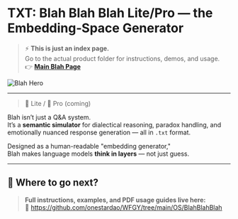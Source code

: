 # TXT: Blah Blah Blah Lite/Pro — the Embedding‑Space Generator

> ⚡ **This is just an index page.**  
> Go to the actual product folder for instructions, demos, and usage.  
> 👉 **[Main Blah Page](https://github.com/onestardao/WFGY/tree/main/OS/BlahBlahBlah)**

![Blah Hero](https://github.com/onestardao/WFGY/raw/main/OS/BlahBlahBlah/images/Blah_Hero.png)

---

> 🔐 Lite / 🔐 Pro (coming)

Blah isn’t just a Q&A system.  
It’s a **semantic simulator** for dialectical reasoning, paradox handling, and emotionally nuanced response generation — all in `.txt` format.

Designed as a human-readable "embedding generator,"  
Blah makes language models **think in layers** — not just guess.

---

## 📍 Where to go next?

> **Full instructions, examples, and PDF usage guides live here:**  
> 🔗 https://github.com/onestardao/WFGY/tree/main/OS/BlahBlahBlah
